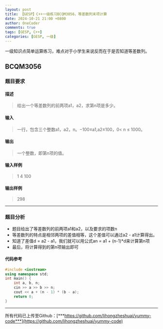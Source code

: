 ```yaml
---
layout: post
title: 【GESP】C++一级练习BCQM3056，等差数列末项计算
date: 2024-10-21 21:00 +0800
author: OneCoder
comments: true
tags: [GESP, C++]
categories: [GESP, 一级]
---
```

一级知识点简单运算练习，难点对于小学生来说反而在于是否知道等差数列。

<!--more-->

## BCQM3056

### 题目要求

#### 描述

>给出一个等差数列的前两项a1，a2，求第n项是多少。

#### 输入

>一行，包含三个整数a1，a2，n。−100≤a1,a2≤100，0< n ≤ 1000。

#### 输出

>一个整数，即第n项的值。

#### 输入样例

>1 4 100

#### 输出样例

>298

---

### 题目分析

- 题目给出了等差数列的前两项a1和a2，以及要求的项数n
- 等差数列的特点是相邻两项的差值相等，这个差值可以通过a2 - a1计算得出。
- 知道了差值d = a2 - a1，我们就可以用公式an = a1 + (n-1)*d来计算第n项
- 最后，将计算得到的第n项输出即可

#### 代码参考

```cpp
#include <iostream>
using namespace std;
int main() {
    int a, b, n;
    cin >> a >> b >> n;
    cout << a + (n - 1) * (b - a);
    return 0;
}
```

---

所有代码已上传至Github：[***https://github.com/lihongzheshuai/yummy-code***](https://github.com/lihongzheshuai/yummy-code)
